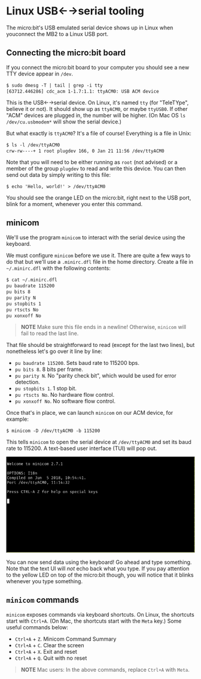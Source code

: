 # Linux USB←→serial tooling

The micro:bit's USB emulated serial device shows up in Linux when youconnect the MB2 to a Linux USB
port.

## Connecting the micro:bit board

If you connect the micro:bit board to your computer you should see a new TTY device appear in
`/dev`.

``` console
$ sudo dmesg -T | tail | grep -i tty
[63712.446286] cdc_acm 1-1.7:1.1: ttyACM0: USB ACM device
```

This is the USB←→serial device. On Linux, it's named `tty` (for "TeleTYpe", believe it or not).  It
should show up as `ttyACM0`, or maybe `ttyUSB0`. If other "ACM" devices are plugged in, the number
will be higher.  (On Mac OS `ls /dev/cu.usbmodem*` will show the serial device.)

But what exactly is `ttyACM0`? It's a file of course!  Everything is a file in Unix:

```
$ ls -l /dev/ttyACM0
crw-rw----+ 1 root plugdev 166, 0 Jan 21 11:56 /dev/ttyACM0
```

Note that you will need to be either running as `root` (not advised) or a member of the group
`plugdev` to read and write this device. You can then send out data by simply writing to this file:

``` console
$ echo 'Hello, world!' > /dev/ttyACM0
```

You should see the orange LED on the micro:bit, right next to the USB port, blink for a moment,
whenever you enter this command.

## minicom

We'll use the program `minicom` to interact with the serial device using the keyboard.

We must configure `minicom` before we use it. There are quite a few ways to do that but we'll use a
`.minirc.dfl` file in the home directory. Create a file in `~/.minirc.dfl` with the following
contents:

``` console
$ cat ~/.minirc.dfl
pu baudrate 115200
pu bits 8
pu parity N
pu stopbits 1
pu rtscts No
pu xonxoff No
```

> **NOTE** Make sure this file ends in a newline! Otherwise, `minicom` will fail to read the last
> line.

That file should be straightforward to read (except for the last two lines), but nonetheless let's
go over it line by line:

- `pu baudrate 115200`. Sets baud rate to 115200 bps.
- `pu bits 8`. 8 bits per frame.
- `pu parity N`. No "parity check bit", which would be used for error detection.
- `pu stopbits 1`. 1 stop bit.
- `pu rtscts No`. No hardware flow control.
- `pu xonxoff No`. No software flow control.

Once that's in place, we can launch `minicom` on our ACM device, for example:

``` console
$ minicom -D /dev/ttyACM0 -b 115200
```

This tells `minicom` to open the serial device at `/dev/ttyACM0` and set its
baud rate to 115200. A text-based user interface (TUI) will pop out.

<p align="center">
<img title="minicom" src="../assets/minicom.png">
</p>

You can now send data using the keyboard! Go ahead and type something. Note that
the text UI will *not* echo back what you type. If you pay attention to the yellow LED
on top of the micro:bit though, you will notice that it blinks whenever you type something.

## `minicom` commands

`minicom` exposes commands via keyboard shortcuts. On Linux, the shortcuts start with `Ctrl+A`. (On
Mac, the shortcuts start with the `Meta` key.) Some useful commands below:

- `Ctrl+A` + `Z`. Minicom Command Summary
- `Ctrl+A` + `C`. Clear the screen
- `Ctrl+A` + `X`. Exit and reset
- `Ctrl+A` + `Q`. Quit with no reset

> **NOTE** Mac users: In the above commands, replace `Ctrl+A` with `Meta`.
